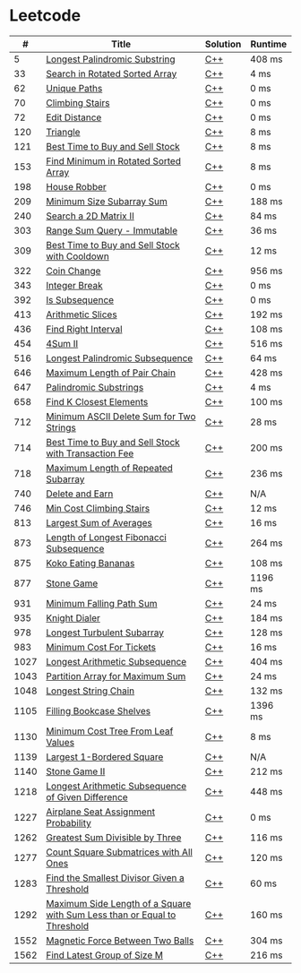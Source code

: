 # Leetcode

| # | Title | Solution | Runtime |
|---| ----- | -------- | ------- |
|5|[ Longest Palindromic Substring](https://leetcode.com/problems/longest-palindromic-substring/)|[C++](./solutions/5.%20Longest%20Palindromic%20Substring.cpp)|408 ms|
|33|[ Search in Rotated Sorted Array](https://leetcode.com/problems/search-in-rotated-sorted-array/)|[C++](./solutions/33.%20Search%20in%20Rotated%20Sorted%20Array.cpp)|4 ms|
|62|[ Unique Paths](https://leetcode.com/problems/unique-paths/)|[C++](./solutions/62.%20Unique%20Paths.cpp)|0 ms|
|70|[ Climbing Stairs](https://leetcode.com/problems/climbing-stairs/)|[C++](./solutions/70.%20Climbing%20Stairs.cpp)|0 ms|
|72|[ Edit Distance](https://leetcode.com/problems/edit-distance/)|[C++](./solutions/72.%20Edit%20Distance.cpp)|0 ms|
|120|[ Triangle](https://leetcode.com/problems/triangle/)|[C++](./solutions/120.%20Triangle.cpp)|8 ms|
|121|[ Best Time to Buy and Sell Stock](https://leetcode.com/problems/best-time-to-buy-and-sell-stock/)|[C++](./solutions/121.%20Best%20Time%20to%20Buy%20and%20Sell%20Stock.cpp)|8 ms|
|153|[ Find Minimum in Rotated Sorted Array](https://leetcode.com/problems/find-minimum-in-rotated-sorted-array/)|[C++](./solutions/153.%20Find%20Minimum%20in%20Rotated%20Sorted%20Array.cpp)|8 ms|
|198|[ House Robber](https://leetcode.com/problems/house-robber/)|[C++](./solutions/198.%20House%20Robber.cpp)|0 ms|
|209|[ Minimum Size Subarray Sum](https://leetcode.com/problems/minimum-size-subarray-sum/)|[C++](./solutions/209.%20Minimum%20Size%20Subarray%20Sum.cpp)|188 ms|
|240|[ Search a 2D Matrix II](https://leetcode.com/problems/search-a-2d-matrix-ii/)|[C++](./solutions/240.%20Search%20a%202D%20Matrix%20II.cpp)|84 ms|
|303|[ Range Sum Query - Immutable](https://leetcode.com/problems/range-sum-query-immutable/)|[C++](./solutions/303.%20Range%20Sum%20Query%20-%20Immutable.cpp)|36 ms|
|309|[ Best Time to Buy and Sell Stock with Cooldown](https://leetcode.com/problems/best-time-to-buy-and-sell-stock-with-cooldown/)|[C++](./solutions/309.%20Best%20Time%20to%20Buy%20and%20Sell%20Stock%20with%20Cooldown.cpp)|12 ms|
|322|[ Coin Change](https://leetcode.com/problems/coin-change/)|[C++](./solutions/322.%20Coin%20Change.cpp)|956 ms|
|343|[ Integer Break](https://leetcode.com/problems/integer-break/)|[C++](./solutions/343.%20Integer%20Break.cpp)|0 ms|
|392|[ Is Subsequence](https://leetcode.com/problems/is-subsequence/)|[C++](./solutions/392.%20Is%20Subsequence.cpp)|0 ms|
|413|[ Arithmetic Slices](https://leetcode.com/problems/arithmetic-slices/)|[C++](./solutions/413.%20Arithmetic%20Slices.cpp)|192 ms|
|436|[ Find Right Interval](https://leetcode.com/problems/find-right-interval/)|[C++](./solutions/436.%20Find%20Right%20Interval.cpp)|108 ms|
|454|[ 4Sum II](https://leetcode.com/problems/4sum-ii/)|[C++](./solutions/454.%204Sum%20II.cpp)|516 ms|
|516|[ Longest Palindromic Subsequence](https://leetcode.com/problems/longest-palindromic-subsequence/)|[C++](./solutions/516.%20Longest%20Palindromic%20Subsequence.cpp)|64 ms|
|646|[ Maximum Length of Pair Chain](https://leetcode.com/problems/maximum-length-of-pair-chain/)|[C++](./solutions/646.%20Maximum%20Length%20of%20Pair%20Chain.cpp)|428 ms|
|647|[ Palindromic Substrings](https://leetcode.com/problems/palindromic-substrings/)|[C++](./solutions/647.%20Palindromic%20Substrings.cpp)|4 ms|
|658|[ Find K Closest Elements](https://leetcode.com/problems/find-k-closest-elements/)|[C++](./solutions/658.%20Find%20K%20Closest%20Elements.cpp)|100 ms|
|712|[ Minimum ASCII Delete Sum for Two Strings](https://leetcode.com/problems/minimum-ascii-delete-sum-for-two-strings/)|[C++](./solutions/712.%20Minimum%20ASCII%20Delete%20Sum%20for%20Two%20Strings.cpp)|28 ms|
|714|[ Best Time to Buy and Sell Stock with Transaction Fee](https://leetcode.com/problems/best-time-to-buy-and-sell-stock-with-transaction-fee/)|[C++](./solutions/714.%20Best%20Time%20to%20Buy%20and%20Sell%20Stock%20with%20Transaction%20Fee.cpp)|200 ms|
|718|[ Maximum Length of Repeated Subarray](https://leetcode.com/problems/maximum-length-of-repeated-subarray/)|[C++](./solutions/718.%20Maximum%20Length%20of%20Repeated%20Subarray.cpp)|236 ms|
|740|[ Delete and Earn](https://leetcode.com/problems/delete-and-earn/)|[C++](./solutions/740.%20Delete%20and%20Earn.cpp)|N/A|
|746|[ Min Cost Climbing Stairs](https://leetcode.com/problems/min-cost-climbing-stairs/)|[C++](./solutions/746.%20Min%20Cost%20Climbing%20Stairs.cpp)|12 ms|
|813|[ Largest Sum of Averages](https://leetcode.com/problems/largest-sum-of-averages/)|[C++](./solutions/813.%20Largest%20Sum%20of%20Averages.cpp)|16 ms|
|873|[ Length of Longest Fibonacci Subsequence](https://leetcode.com/problems/length-of-longest-fibonacci-subsequence/)|[C++](./solutions/873.%20Length%20of%20Longest%20Fibonacci%20Subsequence.cpp)|264 ms|
|875|[ Koko Eating Bananas](https://leetcode.com/problems/koko-eating-bananas/)|[C++](./solutions/875.%20Koko%20Eating%20Bananas.cpp)|108 ms|
|877|[ Stone Game](https://leetcode.com/problems/stone-game/)|[C++](./solutions/877.%20Stone%20Game.cpp)|1196 ms|
|931|[ Minimum Falling Path Sum](https://leetcode.com/problems/minimum-falling-path-sum/)|[C++](./solutions/931.%20Minimum%20Falling%20Path%20Sum.cpp)|24 ms|
|935|[ Knight Dialer](https://leetcode.com/problems/knight-dialer/)|[C++](./solutions/935.%20Knight%20Dialer.cpp)|184 ms|
|978|[ Longest Turbulent Subarray](https://leetcode.com/problems/longest-turbulent-subarray/)|[C++](./solutions/978.%20Longest%20Turbulent%20Subarray.cpp)|128 ms|
|983|[ Minimum Cost For Tickets](https://leetcode.com/problems/minimum-cost-for-tickets/)|[C++](./solutions/983.%20Minimum%20Cost%20For%20Tickets.cpp)|16 ms|
|1027|[ Longest Arithmetic Subsequence](https://leetcode.com/problems/longest-arithmetic-subsequence/)|[C++](./solutions/1027.%20Longest%20Arithmetic%20Subsequence.cpp)|404 ms|
|1043|[ Partition Array for Maximum Sum](https://leetcode.com/problems/partition-array-for-maximum-sum/)|[C++](./solutions/1043.%20Partition%20Array%20for%20Maximum%20Sum.cpp)|24 ms|
|1048|[ Longest String Chain](https://leetcode.com/problems/longest-string-chain/)|[C++](./solutions/1048.%20Longest%20String%20Chain.cpp)|132 ms|
|1105|[ Filling Bookcase Shelves](https://leetcode.com/problems/filling-bookcase-shelves/)|[C++](./solutions/1105.%20Filling%20Bookcase%20Shelves.cpp)|1396 ms|
|1130|[ Minimum Cost Tree From Leaf Values](https://leetcode.com/problems/minimum-cost-tree-from-leaf-values/)|[C++](./solutions/1130.%20Minimum%20Cost%20Tree%20From%20Leaf%20Values.cpp)|8 ms|
|1139|[ Largest 1-Bordered Square](https://leetcode.com/problems/largest-1-bordered-square/)|[C++](./solutions/1139.%20Largest%201-Bordered%20Square.cpp)|N/A|
|1140|[ Stone Game II](https://leetcode.com/problems/stone-game-ii/)|[C++](./solutions/1140.%20Stone%20Game%20II.cpp)|212 ms|
|1218|[ Longest Arithmetic Subsequence of Given Difference](https://leetcode.com/problems/longest-arithmetic-subsequence-of-given-difference/)|[C++](./solutions/1218.%20Longest%20Arithmetic%20Subsequence%20of%20Given%20Difference.cpp)|448 ms|
|1227|[ Airplane Seat Assignment Probability](https://leetcode.com/problems/airplane-seat-assignment-probability/)|[C++](./solutions/1227.%20Airplane%20Seat%20Assignment%20Probability.cpp)|0 ms|
|1262|[ Greatest Sum Divisible by Three](https://leetcode.com/problems/greatest-sum-divisible-by-three/)|[C++](./solutions/1262.%20Greatest%20Sum%20Divisible%20by%20Three.cpp)|116 ms|
|1277|[ Count Square Submatrices with All Ones](https://leetcode.com/problems/count-square-submatrices-with-all-ones/)|[C++](./solutions/1277.%20Count%20Square%20Submatrices%20with%20All%20Ones.cpp)|120 ms|
|1283|[ Find the Smallest Divisor Given a Threshold](https://leetcode.com/problems/find-the-smallest-divisor-given-a-threshold/)|[C++](./solutions/1283.%20Find%20the%20Smallest%20Divisor%20Given%20a%20Threshold.cpp)|60 ms|
|1292|[ Maximum Side Length of a Square with Sum Less than or Equal to Threshold](https://leetcode.com/problems/maximum-side-length-of-a-square-with-sum-less-than-or-equal-to-threshold/)|[C++](./solutions/1292.%20Maximum%20Side%20Length%20of%20a%20Square%20with%20Sum%20Less%20than%20or%20Equal%20to%20Threshold.cpp)|160 ms|
|1552|[ Magnetic Force Between Two Balls](https://leetcode.com/problems/magnetic-force-between-two-balls/)|[C++](./solutions/1552.%20Magnetic%20Force%20Between%20Two%20Balls.cpp)|304 ms|
|1562|[ Find Latest Group of Size M](https://leetcode.com/problems/find-latest-group-of-size-m/)|[C++](./solutions/1562.%20Find%20Latest%20Group%20of%20Size%20M.cpp)|216 ms|
